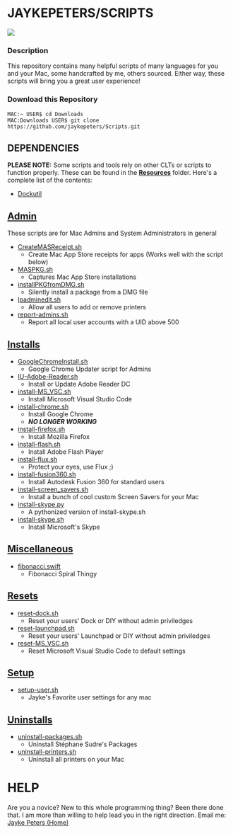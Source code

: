 # **JAYKEPETERS/SCRIPTS**
![](https://familyaccess.sartell.k12.mn.us/pictures//903936.JPG?rev=0)

### **Description**
This repository contains many helpful scripts of many languages for you and your Mac, some handcrafted by me, others sourced. Either way, these scripts will bring you a great user experience!

### Download this Repository
```
MAC:~ USER$ cd Downloads
MAC:Downloads USER$ git clone https://github.com/jaykepeters/Scripts.git
```

## **DEPENDENCIES**
**PLEASE NOTE:** Some scripts and tools rely on other CLTs or scripts to function properly. These can be found in the [**Resources**](./Resources) folder. Here's a complete list of the contents:
-   [Dockutil](./Resources/dockutil)

## **[Admin](./Admin)**
These scripts are for Mac Admins and System Administrators in general
-   [CreateMASReceipt.sh](./Admin/CreateMASReceipt.sh)
    -   Create Mac App Store receipts for apps (Works well with the script below)
-   [MASPKG.sh](./Admin/MASPKG.sh)
    -   Captures Mac App Store installations
-   [installPKGfromDMG.sh](./Admin/installPKGfromDMG.sh)
    -   Silently install a package from a DMG file
-   [lpadminedit.sh](./Admin/lpadminedit.sh)
    -   Allow all users to add or remove printers
- [report-admins.sh](./Admin/report-admins.sh)
    - Report all local user accounts with a UID above 500

## **[Installs](./Installs)**
- [GoogleChromeInstall.sh](./Installs/GoogleChromeInstall.sh)
    - Google Chrome Updater script for Admins
- [IU-Adobe-Reader.sh](./Installs/IU-Adobe-Reader.sh)
    - Install or Update Adobe Reader DC
- [install-MS_VSC.sh](./Installs/install-MS_VSC.sh)
    - Install Microsoft Visual Studio Code 
- [install-chrome.sh](./Installs/install-chrome.sh)
    - Install Google Chrome
    - ***NO LONGER WORKING***
- [install-firefox.sh](./Installs/install-firefox.sh)
    - Install Mozilla Firefox
- [install-flash.sh](./Installs/install-flash.sh)
    - Install Adobe Flash Player
- [install-flux.sh](./Installs/install-flux.sh)
    - Protect your eyes, use Flux ;)
- [install-fusion360.sh](./Installs/install-fusion360.sh)
    - Install Autodesk Fusion 360 for standard users
- [install-screen_savers.sh](./Installs/install-screen_savers.sh)
    - Install a bunch of cool custom Screen Savers for your Mac
- [install-skype.py](./Installs/install-skype.py)
    - A pythonized version of install-skype.sh
- [install-skype.sh](./Installs/install-skype.sh)
    - Install Microsoft's Skype

## **[Miscellaneous](./Misc.)**
- [fibonacci.swift](./Misc./fibonacci.swift)
    - Fibonacci Spiral Thingy

## **[Resets](./Resets)**
-   [reset-dock.sh](./Resets/reset-dock.sh)
    -   Reset your users' Dock or DIY without admin priviledges
-   [reset-launchpad.sh](./Resets/reset-launchpad.sh)
    - Reset your users' Launchpad or DIY without admin priviledges
-   [reset-MS_VSC.sh](./Resets/reset-MS_VSC.sh)
    -   Reset Microsoft Visual Studio Code to default settings

## **[Setup](./Setup)**
- [setup-user.sh](./Setup/setup-user.sh)
    - Jayke's Favorite user settings for any mac

## **[Uninstalls](./Uninstalls)**
- [uninstall-packages.sh](./Uninstalls/uninstall-packages.sh)
    - Uninstall Stéphane Sudre's Packages 
- [uninstall-printers.sh](./Uninstalls/uninstall-printers.sh)
    - Uninstall all printers on your Mac 
# **HELP**
Are you a novice? New to this whole programming thing? Been there done that. I am more than willing to help lead you in the right direction. Email me: <a href="mailto:jaykepeters@gmail.com?subject=I need help with the repository entitled Scripts">Jayke Peters (Home)</a>
